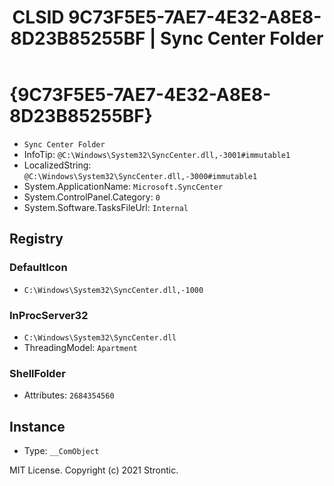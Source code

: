 ﻿---
title: "CLSID 9C73F5E5-7AE7-4E32-A8E8-8D23B85255BF | Sync Center Folder"
excerpt: What is COM-Object CLSID 9C73F5E5-7AE7-4E32-A8E8-8D23B85255BF?
---

# {9C73F5E5-7AE7-4E32-A8E8-8D23B85255BF}

* `Sync Center Folder`
* InfoTip: `@C:\Windows\System32\SyncCenter.dll,-3001#immutable1`
* LocalizedString: `@C:\Windows\System32\SyncCenter.dll,-3000#immutable1`
* System.ApplicationName: `Microsoft.SyncCenter`
* System.ControlPanel.Category: `0`
* System.Software.TasksFileUrl: `Internal`

## Registry


### DefaultIcon

* `C:\Windows\System32\SyncCenter.dll,-1000`

### InProcServer32

* `C:\Windows\System32\SyncCenter.dll`
* ThreadingModel: `Apartment`

### ShellFolder

* Attributes: `2684354560`

## Instance

* Type: `__ComObject`

MIT License. Copyright (c) 2021 Strontic.


